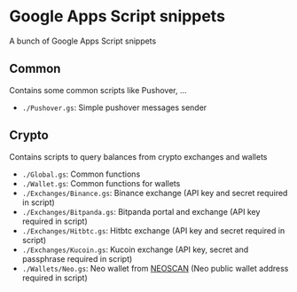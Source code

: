 # Google Apps Script snippets
A bunch of Google Apps Script snippets

## Common
Contains some common scripts like Pushover, ...
 * `./Pushover.gs`: Simple pushover messages sender

## Crypto
Contains scripts to query balances from crypto exchanges and wallets
 * `./Global.gs`: Common functions
 * `./Wallet.gs`: Common functions for wallets
 * `./Exchanges/Binance.gs`: Binance exchange (API key and secret required in script)
 * `./Exchanges/Bitpanda.gs`: Bitpanda portal and exchange (API key required in script)
 * `./Exchanges/Hitbtc.gs`: Hitbtc exchange (API key and secret required in script)
 * `./Exchanges/Kucoin.gs`: Kucoin exchange (API key, secret and passphrase required in script)
 * `./Wallets/Neo.gs`: Neo wallet from [NEOSCAN](https://neoscan.io/) (Neo public wallet address required in script)
